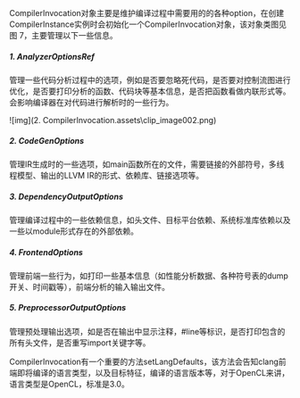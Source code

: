 CompilerInvocation对象主要是维护编译过程中需要用的的各种option，在创建CompilerInstance实例时会初始化一个CompilerInvocation对象，该对象类图见图 7，主要管理以下一些信息。

##### 1. AnalyzerOptionsRef

管理一些代码分析过程中的选项，例如是否要忽略死代码，是否要对控制流图进行优化，是否要打印分析的函数、代码块等基本信息，是否把函数看做内联形式等。会影响编译器在对代码进行解析时的一些行为。

![img](2. CompilerInvocation.assets\clip_image002.png)



##### 2. CodeGenOptions

管理IR生成时的一些选项，如main函数所在的文件，需要链接的外部符号，多线程模型、输出的LLVM IR的形式、依赖库、链接选项等。

##### 3. DependencyOutputOptions

管理编译过程中的一些依赖信息，如头文件、目标平台依赖、系统标准库依赖以及一些以module形式存在的外部依赖。

##### 4. FrontendOptions

管理前端一些行为，如打印一些基本信息（如性能分析数据、各种符号表的dump开关、时间戳等），前端分析的输入输出文件。

##### 5. PreprocessorOutputOptions

管理预处理输出选项，如是否在输出中显示注释，#line等标识，是否打印包含的所有头文件，是否重写import关键字等。

CompilerInvocation有一个重要的方法setLangDefaults，该方法会告知clang前端即将编译的语言类型，以及目标特征，编译的语言版本等，对于OpenCL来讲，语言类型是OpenCL，标准是3.0。